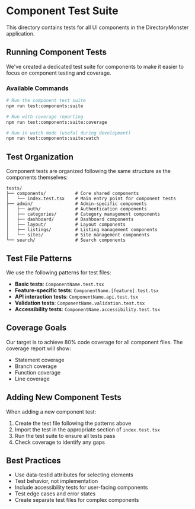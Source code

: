 # Component Test Suite

This directory contains tests for all UI components in the DirectoryMonster application.

## Running Component Tests

We've created a dedicated test suite for components to make it easier to focus on component testing and coverage.

### Available Commands

```bash
# Run the component test suite
npm run test:components:suite

# Run with coverage reporting
npm run test:components:suite:coverage

# Run in watch mode (useful during development)
npm run test:components:suite:watch
```

## Test Organization

Component tests are organized following the same structure as the components themselves:

```
tests/
├── components/           # Core shared components
│   └── index.test.tsx    # Main entry point for component tests
├── admin/                # Admin-specific components
│   ├── auth/             # Authentication components
│   ├── categories/       # Category management components
│   ├── dashboard/        # Dashboard components
│   ├── layout/           # Layout components
│   ├── listings/         # Listing management components
│   └── sites/            # Site management components
└── search/               # Search components
```

## Test File Patterns

We use the following patterns for test files:

- **Basic tests**: `ComponentName.test.tsx`
- **Feature-specific tests**: `ComponentName.[feature].test.tsx`
- **API interaction tests**: `ComponentName.api.test.tsx`
- **Validation tests**: `ComponentName.validation.test.tsx`
- **Accessibility tests**: `ComponentName.accessibility.test.tsx`

## Coverage Goals

Our target is to achieve 80% code coverage for all component files. The coverage report will show:

- Statement coverage
- Branch coverage
- Function coverage
- Line coverage

## Adding New Component Tests

When adding a new component test:

1. Create the test file following the patterns above
2. Import the test in the appropriate section of `index.test.tsx`
3. Run the test suite to ensure all tests pass
4. Check coverage to identify any gaps

## Best Practices

- Use data-testid attributes for selecting elements
- Test behavior, not implementation
- Include accessibility tests for user-facing components
- Test edge cases and error states
- Create separate test files for complex components

